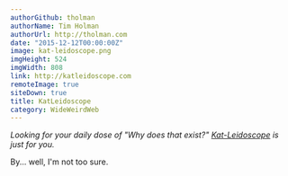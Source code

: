 ```yaml
---
authorGithub: tholman
authorName: Tim Holman
authorUrl: http://tholman.com
date: "2015-12-12T00:00:00Z"
image: kat-leidoscope.png
imgHeight: 524
imgWidth: 808
link: http://katleidoscope.com
remoteImage: true
siteDown: true
title: KatLeidoscope
category: WideWeirdWeb
---
```


_Looking for your daily dose of "Why does that exist?" [Kat-Leidoscope](http://katleidoscope.com) is just for you._

By... well, I'm not too sure.
